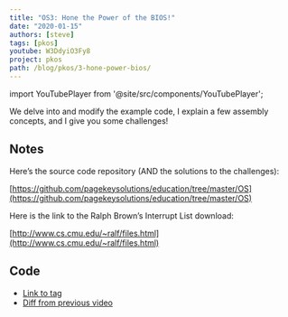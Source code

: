 ```yaml
---
title: "OS3: Hone the Power of the BIOS!"
date: "2020-01-15"
authors: [steve]
tags: [pkos]
youtube: W3DdyiO3Fy8
project: pkos
path: /blog/pkos/3-hone-power-bios/
---
```


import YouTubePlayer from '@site/src/components/YouTubePlayer';

<YouTubePlayer youtubeLink={frontmatter.youtube} />

We delve into and modify the example code, I explain a few assembly concepts, and I give you some challenges!

<!--truncate-->

## Notes

Here’s the source code repository (AND the solutions to the challenges):

[https://github.com/pagekeysolutions/education/tree/master/OS](https://github.com/pagekeysolutions/education/tree/master/OS)

Here is the link to the Ralph Brown’s Interrupt List download:

[http://www.cs.cmu.edu/~ralf/files.html](http://www.cs.cmu.edu/~ralf/files.html)

## Code

- [Link to tag](https://github.com/pagekeysolutions/pkos/releases/tag/vid%2Fos003)
- [Diff from previous video](https://github.com/pagekeysolutions/pkos/compare/vid/os002..vid/os003)
